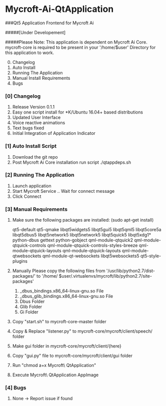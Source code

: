 # Mycroft-Ai-QtApplication
###Qt5 Application Frontend for Mycroft Ai

#####[Under Developement]

#####Please Note: This application is dependent on Mycroft Ai Core. mycroft-core is required to be present in your '/home/$user' Directory for this application to work.

0. Changelog
1. Auto Install
2. Running The Application
3. Manual Install Requirements
4. Bugs

### [0] Changelog
   1. Release Version 0.1.1
   2. Easy one script install for *K/Ubuntu 16.04+ based distributions
   3. Updated User Interface
   4. Voice reactive animations
   5. Text bugs fixed
   6. Initial Integration of Application Indicator 

### [1] Auto Install Script
   1. Download the git repo
   2. Post Mycroft Ai Core installation run script ./qtappdeps.sh

### [2] Running The Application
   1. Launch application
   2. Start Mycroft Service .. Wait for connect message
   3. Click Connect

### [3] Manual Requirements
   1. Make sure the following packages are installed: (sudo apt-get install)

      qt5-default
      qt5-qmake
      libqt5widgets5
      libqt5gui5
      libqt5qml5
      libqt5core5a
      libqt5dbus5
      libqt5network5
      libqt5network5
      libqt5quick5
      libqt5xdg1*
      python-dbus
      gettext
      python-gobject
      qml-module-qtquick2
      qml-module-qtquick-controls
      qml-module-qtquick-controls-styles-breeze
      qml-module-qtquick-layouts
      qml-module-qtquick-layouts
      qml-module-qtwebsockets
      qml-module-qt-websockets
      libqt5websockets5
      qt5-style-plugins
   
   2. Manually Please copy the following files from '/usr/lib/python2.7/dist-packages/' to '/home/
$user/.virtualenvs/mycroft/lib/python2.7/site-packages'

         1. _dbus_bindings.x86_64-linux-gnu.so File
         2. _dbus_glib_bindings.x86_64-linux-gnu.so File
         3. Dbus Folder
         4. Glib Folder
         5. Gi Folder
   
   3. Copy "start.sh" to mycroft-core-master folder
   4. Copy & Replace "listener.py" to mycroft-core/mycroft/client/speech/ folder
   5. Make gui folder in mycroft-core/mycroft/client/{here}
   5. Copy "gui.py" file to mycroft-core/mycroft/client/gui folder
   6. Run "chmod a+x Mycroft\ QtApplication"
   7. Execute Mycroft\ QtApplication AppImage 

### [4] Bugs
   1. None -> Report issue if found
